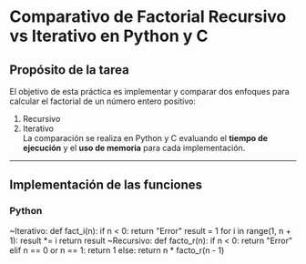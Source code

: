 # Comparativo de Factorial Recursivo vs Iterativo en Python y C

## Propósito de la tarea  
El objetivo de esta práctica es implementar y comparar dos enfoques para calcular el factorial de un número entero positivo:
  1. Recursivo  
  2. Iterativo  
La comparación se realiza en Python y C evaluando el **tiempo de ejecución** y el **uso de memoria** para cada implementación.
---
## Implementación de las funciones  
### Python
~Iterativo:
def fact_i(n):
    if n < 0:
        return "Error"
    result = 1
    for i in range(1, n + 1):
        result *= i
    return result
~Recursivo:
  def facto_r(n):
      if n < 0:
          return "Error"
      elif n == 0 or n == 1:
          return 1
      else:
          return n * facto_r(n - 1)
